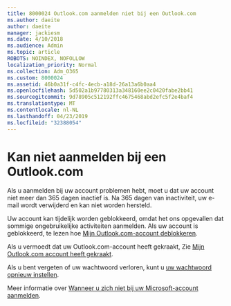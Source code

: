 ```yaml
---
title: 8000024 Outlook.com aanmelden niet bij een Outlook.com
ms.author: daeite
author: daeite
manager: jackiesm
ms.date: 4/10/2018
ms.audience: Admin
ms.topic: article
ROBOTS: NOINDEX, NOFOLLOW
localization_priority: Normal
ms.collection: Adm_O365
ms.custom: 8000024
ms.assetid: 46b0a31f-c4fc-4ecb-a18d-26a13a6b0aa4
ms.openlocfilehash: 5d502a1b97780313a348160ee2c0420fabe2bb41
ms.sourcegitcommit: 9d78905c512192ffc4675468abd2efc5f2e4baf4
ms.translationtype: MT
ms.contentlocale: nl-NL
ms.lasthandoff: 04/23/2019
ms.locfileid: "32388054"
---
```

# <a name="cant-sign-in-to-outlookcom"></a>Kan niet aanmelden bij een Outlook.com

Als u aanmelden bij uw account problemen hebt, moet u dat uw account niet meer dan 365 dagen inactief is. Na 365 dagen van inactiviteit, uw e-mail wordt verwijderd en kan niet worden hersteld.
  
Uw account kan tijdelijk worden geblokkeerd, omdat het ons opgevallen dat sommige ongebruikelijke activiteiten aanmelden. Als uw account is geblokkeerd, te lezen hoe [Mijn Outlook.com-account deblokkeren](https://support.office.com/article/f4ad2701-d166-4d8b-8a6a-9af2a1f8a4c4).
  
Als u vermoedt dat uw Outlook.com-account heeft gekraakt, Zie [Mijn Outlook.com account heeft gekraakt](https://support.office.com/article/35993ac5-ac2f-494e-aacb-5232dda453d8).
  
Als u bent vergeten of uw wachtwoord verloren, kunt u [uw wachtwoord opnieuw instellen](https://go.microsoft.com/fwlink/p/?LinkID=242804).
  
Meer informatie over [Wanneer u zich niet bij uw Microsoft-account aanmelden](https://go.microsoft.com/fwlink/p/?linkid=837479).
  

